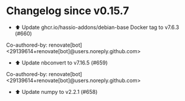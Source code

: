 # Changelog since v0.15.7
- ⬆️ Update ghcr.io/hassio-addons/debian-base Docker tag to v7.6.3 (#660)

Co-authored-by: renovate[bot] <29139614+renovate[bot]@users.noreply.github.com> 
- ⬆️ Update nbconvert to v7.16.5 (#659)

Co-authored-by: renovate[bot] <29139614+renovate[bot]@users.noreply.github.com> 
- ⬆️ Update numpy to v2.2.1 (#658) 
